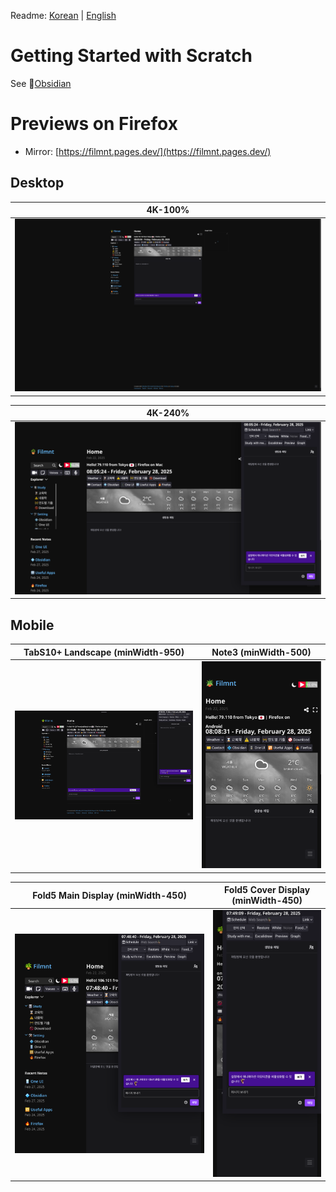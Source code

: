 Readme: [Korean](README_ko.md) | [English](README.md)

# Getting Started with Scratch
See 💠[Obsidian](https://filmnt.github.io/%F0%9F%9B%A0%EF%B8%8F-Setting/%F0%9F%92%A0-Obsidian)

# Previews on Firefox
- Mirror: [https://filmnt.pages.dev/](https://filmnt.pages.dev/) 

## Desktop
| 4K-100%   | 
| --------- | 
| ![4k](<content/ReadmeImg/4k 100.png>)|

| 4K-240%    |
| --------- | 
 ![4k-240](<content/ReadmeImg/4k 240.png>) |



## Mobile
|  TabS10+ Landscape (minWidth-950)  |    Note3 (minWidth-500)    |
| ---------| --------- | 
| ![TabS10+](<content/ReadmeImg/TabS10+ Horizontal-Width-950.png>)  | ![Note3](<content/ReadmeImg/Note3 Portrait-minwidth-500.png>)  |


| Fold5 Main Display (minWidth-450)   |   Fold5 Cover Display (minWidth-450)   |
| ---------| --------- | 
| ![Fold5 main](<content/ReadmeImg/Fold5 Main-Portrait-Width-450.png>) | ![Fold5 cover](<content/ReadmeImg/Fold5 Cover-Portrait-Width-450.png>) | 
